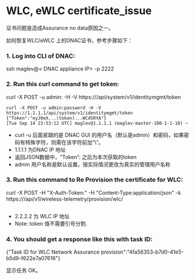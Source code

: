 # WLC, eWLC certificate_issue

证书问题是造成Assurance no data原因之一。

如何恢复WLC/eWLC 上的DNAC证书，参考步骤如下：

### 1. Log into CLI of DNAC: 

ssh maglev@< DNAC appliance IP> -p 2222

### 2. Run this curl command to get token:

curl -X POST -u admin:<password-of-admin> -H -V https://<DNAC-IP>/api/system/v1/identitymgmt/token

```
curl -X POST -u admin:password -H -V https://1.1.1.1/api/system/v1/identitymgmt/token
{"Token":"eyJ0eX...(token)...WCdSRYA"}
[Tue Sep 14 23:53:12 UTC] maglev@1.1.1.1 (maglev-master-100-1-1-10) ~

```
  
- curl -u 后面紧跟的是 DNAC GUI 的用户名（默认是admin）和密码，如果密码有特殊字符，则需在该字符前加“\“。
- 1.1.1.1 为DNAC IP 地址 
- 返回JSON数据中，“Token”: 之后为本次获取的token
- admin 用户名称是默认设置，按实际情况更改为真实的管理用户名称
  
  
### 3. Run this command to Re Provision the certificate for WLC:

curl -X POST -H "X-Auth-Token:<PROVIDE THE TOKEN HERE>" -H "Content-Type:application/json" -k https://<DNAC-IP>/api/v1/wireless-telemetry/provision/wlc/<WLC-ip>

```curl -X POST -H "X-Auth-Token:eyJ0eX...(token)...WCdSRYA" -H "Content-Type:application/json" -k  https://1.1.1.1/api/v1/wireless-telemetry/provision/wlc/2.2.2.2

```
- 2.2.2.2 为 WLC IP 地址    
- Note: token 值不需要引号分割.

###  4. You should get a response like this with task ID:

{"Task ID for WLC Network Assurance provision":"4fa56353-b7d0-41e5-b5d9-f622e7a07616"}  

显示任务 OK。
